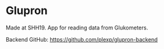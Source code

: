 # Glupron

Made at SHH19. App for reading data from Glukometers.

Backend GitHub: https://github.com/plexp/glupron-backend
